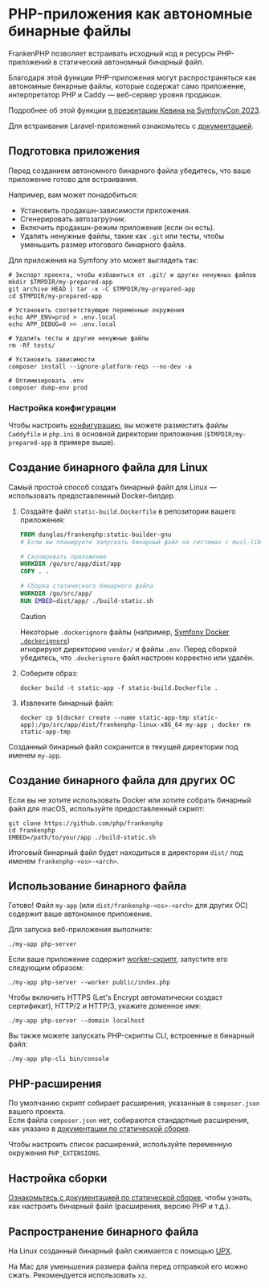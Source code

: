 # PHP-приложения как автономные бинарные файлы

FrankenPHP позволяет встраивать исходный код и ресурсы PHP-приложений в статический автономный бинарный файл.

Благодаря этой функции PHP-приложения могут распространяться как автономные бинарные файлы, которые содержат само приложение, интерпретатор PHP и Caddy — веб-сервер уровня продакшн.

Подробнее об этой функции [в презентации Кевина на SymfonyCon 2023](https://dunglas.dev/2023/12/php-and-symfony-apps-as-standalone-binaries/).

Для встраивания Laravel-приложений ознакомьтесь с [документацией](laravel.md#laravel-приложения-как-автономные-бинарные-файлы).

## Подготовка приложения

Перед созданием автономного бинарного файла убедитесь, что ваше приложение готово для встраивания.

Например, вам может понадобиться:

- Установить продакшн-зависимости приложения.
- Сгенерировать автозагрузчик.
- Включить продакшн-режим приложения (если он есть).
- Удалить ненужные файлы, такие как `.git` или тесты, чтобы уменьшить размер итогового бинарного файла.

Для приложения на Symfony это может выглядеть так:

```console
# Экспорт проекта, чтобы избавиться от .git/ и других ненужных файлов
mkdir $TMPDIR/my-prepared-app
git archive HEAD | tar -x -C $TMPDIR/my-prepared-app
cd $TMPDIR/my-prepared-app

# Установить соответствующие переменные окружения
echo APP_ENV=prod > .env.local
echo APP_DEBUG=0 >> .env.local

# Удалить тесты и другие ненужные файлы
rm -Rf tests/

# Установить зависимости
composer install --ignore-platform-reqs --no-dev -a

# Оптимизировать .env
composer dump-env prod
```

### Настройка конфигурации

Чтобы настроить [конфигурацию](config.md), вы можете разместить файлы `Caddyfile` и `php.ini` в основной директории приложения (`$TMPDIR/my-prepared-app` в примере выше).

## Создание бинарного файла для Linux

Самый простой способ создать бинарный файл для Linux — использовать предоставленный Docker-билдер.

1. Создайте файл `static-build.Dockerfile` в репозитории вашего приложения:

   ```dockerfile
   FROM dunglas/frankenphp:static-builder-gnu
   # Если вы планируете запускать бинарный файл на системах с musl-libc, используйте static-builder-musl

   # Скопировать приложение
   WORKDIR /go/src/app/dist/app
   COPY . .

   # Сборка статического бинарного файла
   WORKDIR /go/src/app/
   RUN EMBED=dist/app/ ./build-static.sh
   ```

   > [!CAUTION]
   >
   > Некоторые `.dockerignore` файлы (например, [Symfony Docker `.dockerignore`](https://github.com/dunglas/symfony-docker/blob/main/.dockerignore))  
   > игнорируют директорию `vendor/` и файлы `.env`. Перед сборкой убедитесь, что `.dockerignore` файл настроен корректно или удалён.

2. Соберите образ:

   ```console
   docker build -t static-app -f static-build.Dockerfile .
   ```

3. Извлеките бинарный файл:

   ```console
   docker cp $(docker create --name static-app-tmp static-app):/go/src/app/dist/frankenphp-linux-x86_64 my-app ; docker rm static-app-tmp
   ```

Созданный бинарный файл сохранится в текущей директории под именем `my-app`.

## Создание бинарного файла для других ОС

Если вы не хотите использовать Docker или хотите собрать бинарный файл для macOS, используйте предоставленный скрипт:

```console
git clone https://github.com/php/frankenphp
cd frankenphp
EMBED=/path/to/your/app ./build-static.sh
```

Итоговый бинарный файл будет находиться в директории `dist/` под именем `frankenphp-<os>-<arch>`.

## Использование бинарного файла

Готово! Файл `my-app` (или `dist/frankenphp-<os>-<arch>` для других ОС) содержит ваше автономное приложение.

Для запуска веб-приложения выполните:

```console
./my-app php-server
```

Если ваше приложение содержит [worker-скрипт](worker.md), запустите его следующим образом:

```console
./my-app php-server --worker public/index.php
```

Чтобы включить HTTPS (Let's Encrypt автоматически создаст сертификат), HTTP/2 и HTTP/3, укажите доменное имя:

```console
./my-app php-server --domain localhost
```

Вы также можете запускать PHP-скрипты CLI, встроенные в бинарный файл:

```console
./my-app php-cli bin/console
```

## PHP-расширения

По умолчанию скрипт собирает расширения, указанные в `composer.json` вашего проекта.  
Если файла `composer.json` нет, собираются стандартные расширения, как указано в [документации по статической сборке](static.md).

Чтобы настроить список расширений, используйте переменную окружения `PHP_EXTENSIONS`.

## Настройка сборки

[Ознакомьтесь с документацией по статической сборке](static.md), чтобы узнать, как настроить бинарный файл (расширения, версию PHP и т.д.).

## Распространение бинарного файла

На Linux созданный бинарный файл сжимается с помощью [UPX](https://upx.github.io).

На Mac для уменьшения размера файла перед отправкой его можно сжать. Рекомендуется использовать `xz`.
